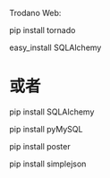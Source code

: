Trodano Web:

pip install tornado


easy_install SQLAlchemy
# 或者
pip install SQLAlchemy

pip install pyMySQL


pip install poster

pip install simplejson









































